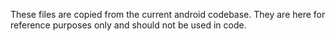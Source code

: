 These files are copied from the current android codebase. They are here for reference purposes only
and should not be used in code.
